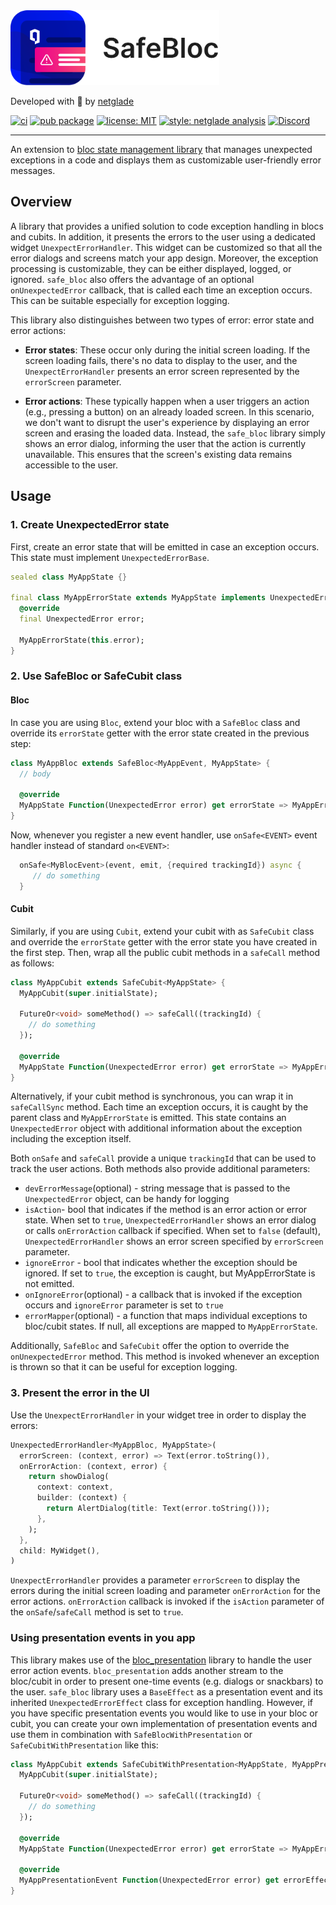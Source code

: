 <a href="https://github.com/netglade">
  <picture >
    <source media="(prefers-color-scheme: dark)" height='120px' srcset="https://raw.githubusercontent.com/netglade/safe_bloc/main/doc/badge-dark.png">
    <source media="(prefers-color-scheme: light)" height='120px' srcset="https://raw.githubusercontent.com/netglade/safe_bloc/main/doc/badge-light.png">
    <img alt="netglade" height='120px' src="https://raw.githubusercontent.com/netglade/safe_bloc/main/doc/badge-light.png">
  </picture>
</a>

Developed with 💚 by [netglade][netglade_link]

[![ci][ci_badge]][ci_badge_link]
[![pub package][safe_bloc_pub_badge]][safe_bloc_pub_badge_link]
[![license: MIT][license_badge]][license_badge_link]
[![style: netglade analysis][style_badge]][style_badge_link]
[![Discord][discord_badge]][discord_badge_link]


---

An extension to [bloc state management library](https://github.com/felangel/bloc) that manages unexpected exceptions in a code and displays them as customizable user-friendly error messages.

## Overview
A library that provides a unified solution to code exception handling in blocs and cubits. In addition, it presents the errors to the user using a dedicated widget `UnexpectErrorHandler`. This widget can be customized so that all the error dialogs and screens match your app design. Moreover, the exception processing is customizable, they can be either displayed, logged, or ignored. `safe_bloc` also offers the advantage of an optional `onUnexpectedError` callback, that is called each time an exception occurs. This can be suitable especially for exception logging.

This library also distinguishes between two types of error: error state and error actions:
* **Error states**: These occur only during the initial screen loading. If the screen loading fails, there's no data to display to the user, and the `UnexpectErrorHandler` presents an error screen represented by the `errorScreen` parameter.

* **Error actions**: These typically happen when a user triggers an action (e.g., pressing a button) on an already loaded screen. In this scenario, we don't want to disrupt the user's experience by displaying an error screen and erasing the loaded data. Instead, the `safe_bloc` library simply shows an error dialog, informing the user that the action is currently unavailable. This ensures that the screen's existing data remains accessible to the user.

## Usage

### 1. Create UnexpectedError state
First, create an error state that will be emitted in case an exception occurs. This state must implement `UnexpectedErrorBase`.
```dart
sealed class MyAppState {}

final class MyAppErrorState extends MyAppState implements UnexpectedErrorBase {
  @override
  final UnexpectedError error;

  MyAppErrorState(this.error);
}
```

### 2. Use SafeBloc or SafeCubit class

#### Bloc
In case you are using `Bloc`, extend your bloc with a `SafeBloc` class and override its `errorState` getter with the error state created in the previous step:
```dart
class MyAppBloc extends SafeBloc<MyAppEvent, MyAppState> {
  // body

  @override
  MyAppState Function(UnexpectedError error) get errorState => MyAppErrorState.new;
}
```
Now, whenever you register a new event handler, use `onSafe<EVENT>`
event handler instead of standard `on<EVENT>`:
```dart
  onSafe<MyBlocEvent>(event, emit, {required trackingId}) async {
     // do something
  }
```

#### Cubit
Similarly, if you are using `Cubit`, extend your cubit with as `SafeCubit` class and override the `errorState` getter with the error state you have created in the first step. Then, wrap all the public cubit methods in a `safeCall` method as follows:
```dart
class MyAppCubit extends SafeCubit<MyAppState> {
  MyAppCubit(super.initialState);

  FutureOr<void> someMethod() => safeCall((trackingId) {
    // do something
  });

  @override
  MyAppState Function(UnexpectedError error) get errorState => MyAppErrorState.new;
}
```
Alternatively, if your cubit method is synchronous, you can wrap it in `safeCallSync` method.
Each time an exception occurs, it is caught by the parent class and `MyAppErrorState` is emitted. This state contains an `UnexpectedError` object with additional information about the exception including the exception itself.

Both `onSafe` and `safeCall` provide a unique `trackingId` that can be used to track the user actions. Both methods also provide additional parameters:
* `devErrorMessage`(optional) - string message that is passed to the `UnexpectedError` object, can be handy for logging
* `isAction`- bool that indicates if the method is an error action or error state. When set to `true`, `UnexpectedErrorHandler` shows an error dialog or calls `onErrorAction` callback if specified. When set to `false` (default), `UnexpectedErrorHandler` shows an error screen specified by `errorScreen` parameter.
* `ignoreError` - bool that indicates whether the exception should be ignored. If set to `true`, the exception is caught, but MyAppErrorState is not emitted.
* `onIgnoreError`(optional) - a callback that is invoked if the exception occurs and `ignoreError` parameter is set to `true`
* `errorMapper`(optional) - a function that maps individual exceptions to bloc/cubit states. If null, all exceptions are mapped to `MyAppErrorState`.

Additionally, `SafeBloc` and `SafeCubit` offer the option to override the `onUnexpectedError` method. This method is invoked whenever an exception is thrown so that it can be useful for exception logging.

### 3. Present the error in the UI
Use the `UnexpectErrorHandler` in your widget tree in order to display the errors:
```dart
UnexpectedErrorHandler<MyAppBloc, MyAppState>(
  errorScreen: (context, error) => Text(error.toString()),
  onErrorAction: (context, error) {
    return showDialog(
      context: context,
      builder: (context) {
        return AlertDialog(title: Text(error.toString()));
      },
    );
  },
  child: MyWidget(),
)
 ```

`UnexpectErrorHandler` provides a parameter `errorScreen` to display the errors during the initial screen loading and parameter `onErrorAction` for the error actions. `onErrorAction` callback is invoked if the `isAction` parameter of the `onSafe`/`safeCall` method is set to `true`.

### Using presentation events in you app
This library makes use of the [bloc_presentation](https://pub.dev/packages/bloc_presentation) library to handle the user error action events. `bloc_presentation` adds another stream to the bloc/cubit in order to present one-time events (e.g. dialogs or snackbars) to the user. `safe_bloc` library uses a `BaseEffect` as a presentation event
and its inherited `UnexpectedErrorEffect` class for exception handling. However, if you have specific presentation events you would like to use in your bloc or cubit, you can create your own implementation of presentation events and use them in combination with `SafeBlocWithPresentation` or `SafeCubitWithPresentation` like this:
```dart
class MyAppCubit extends SafeCubitWithPresentation<MyAppState, MyAppPresentationEvent> {
  MyAppCubit(super.initialState);

  FutureOr<void> someMethod() => safeCall((trackingId) {
    // do something
  });

  @override
  MyAppState Function(UnexpectedError error) get errorState => MyAppErrorState.new;

  @override
  MyAppPresentationEvent Function(UnexpectedError error) get errorEffect => MyAppErrorPresentationEvent.new;
}
```
 
[netglade_link]: https://netglade.com/en

[ci_badge]: https://github.com/netglade/safe_bloc/workflows/ci/badge.svg
[ci_badge_link]: https://github.com/netglade/safe_bloc/actions
[safe_bloc_pub_badge]: https://img.shields.io/pub/v/safe_bloc.svg
[safe_bloc_pub_badge_link]: https://pub.dartlang.org/packages/safe_bloc
[license_badge]: https://img.shields.io/badge/license-MIT-blue.svg
[license_badge_link]: https://opensource.org/licenses/MIT
[style_badge]: https://img.shields.io/badge/style-netglade_analysis-26D07C.svg
[style_badge_link]: https://pub.dev/packages/netglade_analysis
[discord_badge]: https://img.shields.io/discord/1091460081054400532.svg?logo=discord&color=blue
[discord_badge_link]: https://discord.gg/WfrS8MAd
